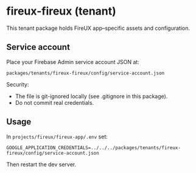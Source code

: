 # fireux-fireux (tenant)

This tenant package holds FireUX app–specific assets and configuration.

## Service account

Place your Firebase Admin service account JSON at:

```
packages/tenants/fireux-fireux/config/service-account.json
```

Security:

- The file is git-ignored locally (see .gitignore in this package).
- Do not commit real credentials.

## Usage

In `projects/fireux/fireux-app/.env` set:

```
GOOGLE_APPLICATION_CREDENTIALS=../../../packages/tenants/fireux-fireux/config/service-account.json
```

Then restart the dev server.

